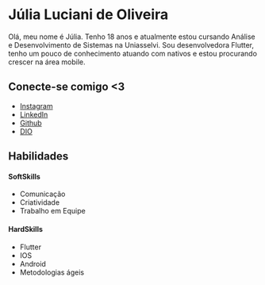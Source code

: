 # Júlia Luciani de Oliveira

Olá, meu nome é Júlia. Tenho 18 anos e atualmente estou cursando
Análise e Desenvolvimento de Sistemas na Uniasselvi.
Sou desenvolvedora Flutter, tenho um pouco de conhecimento
atuando com nativos e estou procurando crescer na área mobile.

## Conecte-se comigo <3
- [Instagram](https://www.instagram.com/ju_luciani/)
- [LinkedIn](https://www.linkedin.com/in/j%C3%BAlia-luciani-de-oliveira-2150b11b2/)
- [Github](https://github.com/julialuciani)
- [DIO](https://www.dio.me/users/julialucianiu_u)

## Habilidades

#### SoftSkills
- Comunicação
- Criatividade
- Trabalho em Equipe
  
#### HardSkills
- Flutter
- IOS
- Android
- Metodologias ágeis
